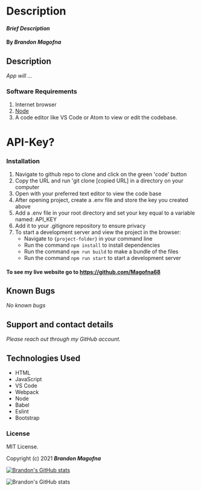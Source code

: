 # Description

#### _Brief Description_

#### By _**Brandon Magofna**_

## Description

_App will ..._

### Software Requirements

1. Internet browser
2. [Node](https://nodejs.org/en/)
3. A code editor like VS Code or Atom to view or edit the codebase.

# API-Key?

### Installation

1. Navigate to github repo to clone and click on the green 'code' button
2. Copy the URL and run 'git clone [copied URL] in a directory on your computer
3. Open with your preferred text editor to view the code base
4. After opening project, create a .env file and store the key you created above
5. Add a .env file in your root directory and set your key equal to a variable named: API_KEY
6. Add it to your .gitignore repository to ensure privacy
5. To start a development server and view the project in the browser:
   - Navigate to `{project-folder}` in your command line
   - Run the command `npm install` to install dependencies
   - Run the command `npm run build` to make a bundle of the files
   - Run the command `npm run start` to start a development server

#### To see my live website go to https://github.com/Magofna68

## Known Bugs

_No known bugs_

## Support and contact details

_Please reach out through my GitHub account._

## Technologies Used

- HTML
- JavaScript
- VS Code
- Webpack
- Node
- Babel
- Eslint
- Bootstrap


### License

MIT License.

Copyright (c) 2021 **_Brandon Magofna_**

[![Brandon's GitHub stats](https://github-readme-stats.vercel.app/api?username=Magofna68)](https://github.com/anuraghazra/github-readme-stats)

![Brandon's GitHub stats](https://github-readme-stats.vercel.app/api?username=Magofna68&show_icons=true&theme=radical)